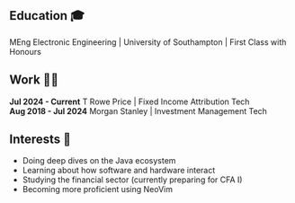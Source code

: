 ## Education 🎓
MEng Electronic Engineering | University of Southampton | First Class with Honours

## Work 🧑‍💻
<b>Jul 2024 - Current</b> T Rowe Price | Fixed Income Attribution Tech <br>
<b>Aug 2018 - Jul 2024</b> Morgan Stanley | Investment Management Tech <br>

## Interests 📖
- Doing deep dives on the Java ecosystem
- Learning about how software and hardware interact
- Studying the financial sector (currently preparing for CFA I)
- Becoming more proficient using NeoVim
